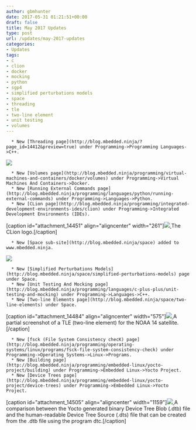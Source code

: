 ```yaml
---
author: gbmhunter
date: 2017-05-31 01:21:51+00:00
draft: false
title: May 2017 Updates
type: post
url: /updates/may-2017-updates
categories:
- Updates
tags:
- c
- clion
- docker
- mocking
- python
- sgp4
- simplified perturbations models
- space
- threading
- tle
- two-line element
- unit testing
- volumes
---
```



	  * New [Threading page](http://blog.mbedded.ninja/?page_id=14412&preview=true) under Programming->Programming Languages->C++.  

   



[![](/images/2015/01/thread-needle-icon.png)
](/images/2015/01/thread-needle-icon.png)



	  * New [Volumes page](http://blog.mbedded.ninja/programming/virtual-machines-and-containers/docker/volumes) under Programming->Virtual Machines And Containers->Docker.
	  * New [Running External Commands page](http://blog.mbedded.ninja/programming/languages/python/running-external-commands) under Programming->Languages->Python.
	  * New [CLion page](http://blog.mbedded.ninja/programming/integrated-development-environments-ides/clion) under Programming->Integrated Development Environments (IDEs).  

   

[caption id="attachment_14451" align="aligncenter" width="261"][![](/images/2017/05/clion-logo.png)
](/images/2017/05/clion-logo.png) The CLion logo.[/caption]

	  * New [Space sub-site](http://blog.mbedded.ninja/space) added to www.mbedded.ninja.  

   



[![](/images/2017/06/planet-icon-space.png)
](/images/2017/06/planet-icon-space.png)



	  * New [Simplified Perturbations Models](http://blog.mbedded.ninja/space/simplified-perturbations-models) page under Space.
	  * New [Unit Testing And Mocking page](http://blog.mbedded.ninja/programming/languages/c-plus-plus/unit-testing-and-mocking) under Programming->Languages->C++.
	  * New [Two-line Elements page](http://blog.mbedded.ninja/space/two-line-elements) under Space.  

   

[caption id="attachment_14484" align="aligncenter" width="575"][![](/images/2017/05/tle-two-line-element-example-first-quarter.png)
](/images/2017/05/tle-two-line-element-example-first-quarter.png) A partial screenshot of a TLE (two-line element) for the NOAA 14 satellite.[/caption]
  

 
	  * New [fsck (File System Consistency checK) page](http://blog.mbedded.ninja/programming/operating-systems/linux/programs/fsck-file-system-consistency-check) under Programming->Operating Systems->Linux->Programs.
	  * New [Building page](http://blog.mbedded.ninja/programming/embedded-linux/yocto-project/building) under Programming->Embedded Linux->Yocto Project.
	  * New [Device Trees page](http://blog.mbedded.ninja/programming/embedded-linux/yocto-project/device-trees) under Programming->Embedded Linux->Yocto Project.  

   

[caption id="attachment_14505" align="aligncenter" width="1159"][![](/images/2017/06/yocto-device-tree-conversion-from-blob-to-source.png)
](/images/2017/06/yocto-device-tree-conversion-from-blob-to-source.png) A comparison between the Yocto generated binary Device Tree Blob (.dtb) file and the human-readable Device Tree Source (.dts) file that can be created from the .dtb file using the program dtc.[/caption]


